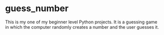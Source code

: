 # guess_number
This is my one of my beginner level Python projects. It is a guessing game in which the computer randomly creates a number and the user guesses it.
